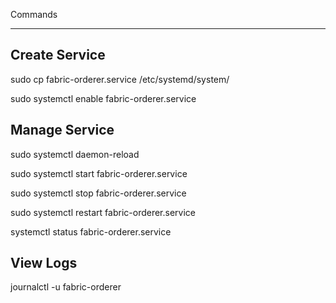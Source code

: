 Commands
________

Create Service
--------------
sudo cp fabric-orderer.service /etc/systemd/system/

sudo systemctl enable fabric-orderer.service

Manage Service
--------------
sudo systemctl daemon-reload

sudo systemctl start fabric-orderer.service

sudo systemctl stop fabric-orderer.service

sudo systemctl restart fabric-orderer.service

systemctl status fabric-orderer.service

View Logs
---------
journalctl -u fabric-orderer